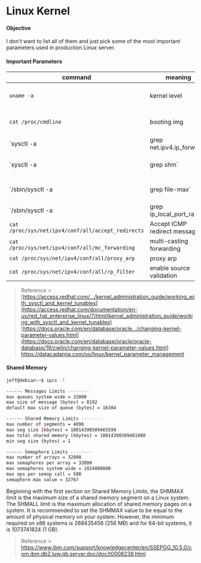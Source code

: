 
# Linux Kernel

#### Objective

I don't want to list all of them and just pick some of the most important parameters used in production Linux server.

#### Important Parameters

command | meaning | value
-- | -- | --
`uname -a` | kernel level | `Linux debian 4.19.0-10-amd64 #1 SMP Debian 4.19.132-1 (2020-07-24) x86_64 GNU/Linux`
`cat /proc/cmdline` | booting img | `BOOT_IMAGE=/vmlinuz-4.19.0-10-amd64 root=/dev/mapper/debian--vg-root ro quiet`
`sysctl -a | grep net.ipv4.ip_forward` | whether IP forwarding is enabled | `net.ipv4.ip_forward = 0`
`sysctl -a | grep shm` | This command displays the details of the shared memory segment sizes | `kernel.shmall = 18446744073692774399`<br>`kernel.shmmax = 18446744073692774399`<br>`kernel.shmmni = 4096`
`/sbin/sysctl -a | grep file-max` | This command displays the maximum number of file handles | `fs.file-max = 9223372036854775807`
`/sbin/sysctl -a | grep ip_local_port_range` | Display port range | `net.ipv4.ip_local_port_range = 32768	60999`
`cat /proc/sys/net/ipv4/conf/all/accept_redirects` | Accept ICMP redirect messages | `1`
`cat /proc/sys/net/ipv4/conf/all/mc_forwarding` | multi-casting forwarding | `0`
`cat /proc/sys/net/ipv4/conf/all/proxy_arp` | proxy arp | `0`
`cat /proc/sys/net/ipv4/conf/all/rp_filter` | enable source validation | `0`

> Reference >
[https://access.redhat.com/.../kernel_administration_guide/working_with_sysctl_and_kernel_tunables](https://access.redhat.com/documentation/en-us/red_hat_enterprise_linux/7/html/kernel_administration_guide/working_with_sysctl_and_kernel_tunables)
[https://docs.oracle.com/en/database/oracle.../changing-kernel-parameter-values.html](https://docs.oracle.com/en/database/oracle/oracle-database/19/cwlin/changing-kernel-parameter-values.html)
https://datacadamia.com/os/linux/kernel_parameter_management



#### Shared Memory

```sh
jeff@debian:~$ ipcs -l

------ Messages Limits --------
max queues system wide = 32000
max size of message (bytes) = 8192
default max size of queue (bytes) = 16384

------ Shared Memory Limits --------
max number of segments = 4096
max seg size (kbytes) = 18014398509465599
max total shared memory (kbytes) = 18014398509481980
min seg size (bytes) = 1

------ Semaphore Limits --------
max number of arrays = 32000
max semaphores per array = 32000
max semaphores system wide = 1024000000
max ops per semop call = 500
semaphore max value = 32767
```

Beginning with the first section on Shared Memory Limits, the SHMMAX limit is the maximum size of a shared memory segment on a Linux system. The SHMALL limit is the maximum allocation of shared memory pages on a system.
It is recommended to set the SHMMAX value to be equal to the amount of physical memory on your system. However, the minimum required on x86 systems is 268435456 (256 MB) and for 64-bit systems, it is 1073741824 (1 GB).

> Reference >
https://www.ibm.com/support/knowledgecenter/en/SSEPGG_10.5.0/com.ibm.db2.luw.qb.server.doc/doc/t0008238.html
